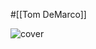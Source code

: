 #[[Tom DeMarco]]

![cover](https://m.media-amazon.com/images/I/51CFepapBZL._SY291_BO1,204,203,200_QL40_ML2_.jpg)